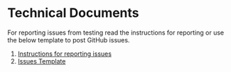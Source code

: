 # Technical Documents
For reporting issues from testing read the instructions for reporting or use the below template to post GitHub issues.
1. [Instructions for reporting issues](issue-templates/issues-instruction.md) 
2. [Issues Template](issue-templates/issue-template.md)
